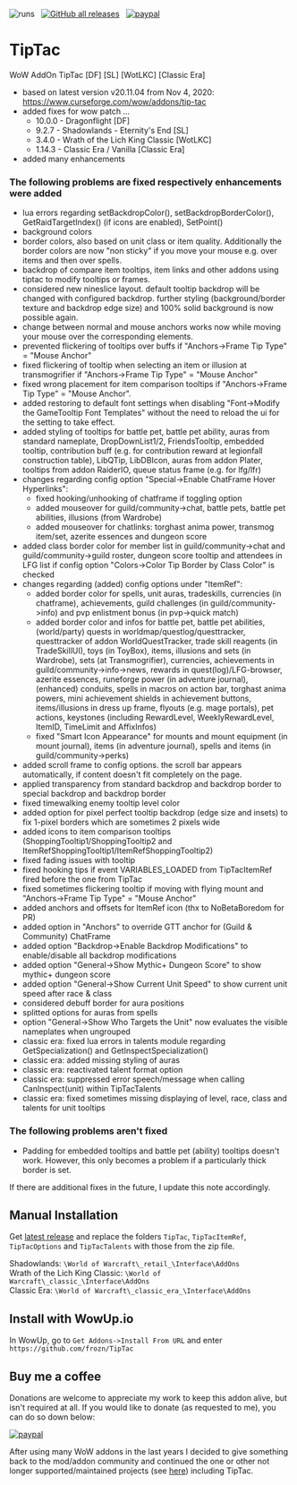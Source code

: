 ![runs](https://img.shields.io/badge/runs-retail%20%2B%20wotlkc%20%2B%20classic%20era-brightgreen)
&nbsp; 
[![GitHub all releases](https://img.shields.io/github/downloads/frozn/TipTac/total)](https://github.com/frozn/TipTac/releases)
&nbsp; 
[![paypal](https://img.shields.io/badge/PayPal-Donate-blue)](https://www.paypal.com/donate/?hosted_button_id=X5Y2RAL3PTP6W)

# TipTac
WoW AddOn TipTac [DF] [SL] [WotLKC] [Classic Era]

* based on latest version v20.11.04 from Nov 4, 2020: https://www.curseforge.com/wow/addons/tip-tac
* added fixes for wow patch ...
  * 10.0.0 - Dragonflight [DF]
  * 9.2.7 - Shadowlands - Eternity's End [SL]
  * 3.4.0 - Wrath of the Lich King Classic [WotLKC]
  * 1.14.3 - Classic Era / Vanilla [Classic Era]
* added many enhancements

### The following problems are fixed respectively enhancements were added

- lua errors regarding setBackdropColor(), setBackdropBorderColor(), GetRaidTargetIndex() (if icons are enabled), SetPoint()
- background colors
- border colors, also based on unit class or item quality. Additionally the border colors are now "non sticky" if you move your mouse e.g. over items and then over spells.
- backdrop of compare item tooltips, item links and other addons using tiptac to modify tooltips or frames.
- considered new nineslice layout. default tooltip backdrop will be changed with configured backdrop. further styling (background/border texture and backdrop edge size) and 100% solid background is now possible again.
- change between normal and mouse anchors works now while moving your mouse over the corresponding elements.
- prevented flickering of tooltips over buffs if "Anchors->Frame Tip Type" = "Mouse Anchor"
- fixed flickering of tooltip when selecting an item or illusion at transmogrifier if "Anchors->Frame Tip Type" = "Mouse Anchor"
- fixed wrong placement for item comparison tooltips if "Anchors->Frame Tip Type" = "Mouse Anchor".
- added restoring to default font settings when disabling "Font->Modify the GameTooltip Font Templates" without the need to reload the ui for the setting to take effect.
- added styling of tooltips for battle pet, battle pet ability, auras from standard nameplate, DropDownList1/2, FriendsTooltip, embedded tooltip, contribution buff (e.g. for contribution reward at legionfall construction table), LibQTip, LibDBIcon, auras from addon Plater, tooltips from addon RaiderIO, queue status frame (e.g. for lfg/lfr)
- changes regarding config option "Special->Enable ChatFrame Hover Hyperlinks":
  - fixed hooking/unhooking of chatframe if toggling option
  - added mouseover for guild/community->chat, battle pets, battle pet abilities, illusions (from Wardrobe)
  - added mouseover for chatlinks: torghast anima power, transmog item/set, azerite essences and dungeon score
- added class border color for member list in guild/community->chat and guild/community->guild roster, dungeon score tooltip and attendees in LFG list if config option "Colors->Color Tip Border by Class Color" is checked
- changes regarding (added) config options under "ItemRef":
  - added border color for spells, unit auras, tradeskills, currencies (in chatframe), achievements, guild challenges (in guild/community->info) and pvp enlistment bonus (in pvp->quick match)
  - added border color and infos for battle pet, battle pet abilities, (world/party) quests in worldmap/questlog/questtracker, questtracker of addon WorldQuestTracker, trade skill reagents (in TradeSkillUI), toys (in ToyBox), items, illusions and sets (in Wardrobe), sets (at Transmogrifier), currencies, achievements in guild/community->info->news, rewards in quest(log)/LFG-browser, azerite essences, runeforge power (in adventure journal), (enhanced) conduits, spells in macros on action bar, torghast anima powers, mini achievement shields in achievement buttons, items/illusions in dress up frame, flyouts (e.g. mage portals), pet actions, keystones (including RewardLevel, WeeklyRewardLevel, ItemID, TimeLimit and AffixInfos)
  - fixed "Smart Icon Appearance" for mounts and mount equipment (in mount journal), items (in adventure journal), spells and items (in guild/community->perks)
- added scroll frame to config options. the scroll bar appears automatically, if content doesn't fit completely on the page.
- applied transparency from standard backdrop and backdrop border to special backdrop and backdrop border
- fixed timewalking enemy tooltip level color
- added option for pixel perfect tooltip backdrop (edge size and insets) to fix 1-pixel borders which are sometimes 2 pixels wide
- added icons to item comparison tooltips (ShoppingTooltip1/ShoppingTooltip2 and ItemRefShoppingTooltip1/ItemRefShoppingTooltip2)
- fixed fading issues with tooltip
- fixed hooking tips if event VARIABLES_LOADED from TipTacItemRef fired before the one from TipTac
- fixed sometimes flickering tooltip if moving with flying mount and "Anchors->Frame Tip Type" = "Mouse Anchor"
- added anchors and offsets for ItemRef icon (thx to NoBetaBoredom for PR)
- added option in "Anchors" to override GTT anchor for (Guild & Community) ChatFrame
- added option "Backdrop->Enable Backdrop Modifications" to enable/disable all backdrop modifications
- added option "General->Show Mythic+ Dungeon Score" to show mythic+ dungeon score
- added option "General->Show Current Unit Speed" to show current unit speed after race & class
- considered debuff border for aura positions
- splitted options for auras from spells
- option "General->Show Who Targets the Unit" now evaluates the visible nameplates when ungrouped
- classic era: fixed lua errors in talents module regarding GetSpecialization() and GetInspectSpecialization()
- classic era: added missing styling of auras
- classic era: reactivated talent format option
- classic era: suppressed error speech/message when calling CanInspect(unit) within TipTacTalents
- classic era: fixed sometimes missing displaying of level, race, class and talents for unit tooltips

### The following problems aren't fixed

- Padding for embedded tooltips and battle pet (ability) tooltips doesn't work. However, this only becomes a problem if a particularly thick border is set.

If there are additional fixes in the future, I update this note accordingly.

## Manual Installation

Get [latest release](https://github.com/frozn/TipTac/releases) and replace the folders `TipTac`, `TipTacItemRef`, `TipTacOptions` and `TipTacTalents` with those from the zip file.

Shadowlands: `\World of Warcraft\_retail_\Interface\AddOns`  
Wrath of the Lich King Classic: `\World of Warcraft\_classic_\Interface\AddOns`  
Classic Era: `\World of Warcraft\_classic_era_\Interface\AddOns`  

## Install with WowUp.io

In WowUp, go to `Get Addons->Install From URL` and enter `https://github.com/frozn/TipTac`

## Buy me a coffee
Donations are welcome to appreciate my work to keep this addon alive, but isn't required at all. If you would like to donate (as requested to me), you can do so down below:

[![paypal](https://img.shields.io/badge/PayPal-Donate-blue)](https://www.paypal.com/donate/?hosted_button_id=X5Y2RAL3PTP6W)

After using many WoW addons in the last years I decided to give something back to the mod/addon community and continued the one or other not longer supported/maintained projects (see [here](https://www.curseforge.com/members/frozn45/projects)) including TipTac.
